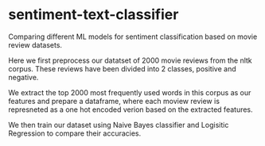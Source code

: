 # sentiment-text-classifier
Comparing different ML models for sentiment classification based on movie review datasets. 

Here we first preprocess our datatset of 2000 movie reviews from the nltk corpus. These reviews have been divided into 2 classes, positive and negative. 

We extract the top 2000 most frequently used words in this corpus as our features and prepare a dataframe, where each moview review is represneted as a one hot encoded verion based on the extracted features. 

We then train our dataset using Naive Bayes classifier and Logisitic Regression to compare their accuracies. 
